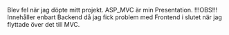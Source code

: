 Blev fel när jag döpte mitt projekt. ASP_MVC är min Presentation.
!!!OBS!!! Innehåller enbart Backend då jag fick problem med Frontend i slutet när jag flyttade över det till MVC.

